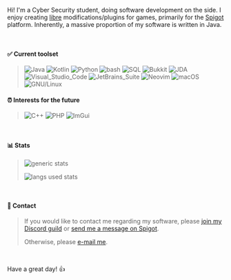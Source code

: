Hi! I'm a Cyber Security student, doing software development on the side. I enjoy creating [libre](https://www.gnu.org/philosophy/free-sw.en.html) modifications/plugins for games, primarily for the [Spigot](https://www.spigotmc.org/resources/authors/lokka30.828699/) platform. Inherently, a massive proportion of my software is written in Java.

<br />

#### ✅ Current toolset

> ![Java](https://img.shields.io/badge/lang-Java-blue)
![Kotlin](https://img.shields.io/badge/lang-Kotlin-blue)
![Python](https://img.shields.io/badge/lang-Python-blue)
![bash](https://img.shields.io/badge/lang-bash-blue)
![SQL](https://img.shields.io/badge/lang-SQL-blue)
![Bukkit](https://img.shields.io/badge/lib-Bukkit-orange)
![JDA](https://img.shields.io/badge/lib-JDA-orange)
![Visual_Studio_Code](https://img.shields.io/badge/editor-Visual_Studio_Code-purple)
![JetBrains_Suite](https://img.shields.io/badge/editor-JetBrains_Suite-purple)
![Neovim](https://img.shields.io/badge/editor-Neovim-purple)
![macOS](https://img.shields.io/badge/os-macOS-green)
![GNU/Linux](https://img.shields.io/badge/os-GNU/Linux-green)

#### ⏰ Interests for the future

> ![C++](https://img.shields.io/badge/lang-C++-blue)
![PHP](https://img.shields.io/badge/lang-PHP-blue)
![ImGui](https://img.shields.io/badge/lib-ImGui-orange)

<br />

#### 📊 Stats

> ![generic stats](https://github-readme-stats.vercel.app/api/?username=lokka30&theme=react&layout=compact)
>
> ![langs used stats](https://github-readme-stats.vercel.app/api/top-langs/?username=lokka30&theme=react&layout=compact)

<br />

#### 💬 Contact

> If you would like to contact me regarding my software, please [join my Discord guild](https://www.discord.io/arcaneplugins) or [send me a message on Spigot](https://www.spigotmc.org/conversations/add?to=lokka30).
>
> Otherwise, please [e-mail me](mailto:lokka30@protonmail.com).

<br />

Have a great day! 👍
